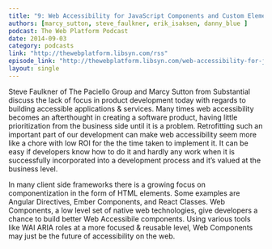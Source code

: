 ```yaml
---
title: "9: Web Accessibility for JavaScript Components and Custom Elements"
authors: [marcy_sutton, steve_faulkner, erik_isaksen, danny_blue ]
podcast: The Web Platform Podcast
date: 2014-09-03
category: podcasts
link: "http://thewebplatform.libsyn.com/rss"
episode_link: "http://thewebplatform.libsyn.com/web-accessibility-for-javascript-components-and-custom-elements"
layout: single
---
```


Steve Faulkner of The Paciello Group and Marcy Sutton from Substantial discuss the lack of focus in product development
today with regards to building accessible applications & services. Many times web accessibility becomes an afterthought in
creating a software product, having little prioritization from the business side until it is a problem. Retrofitting such
an important part of our development can make web accessibility seem more like a chore with low ROI for the the time taken
to implement it. It can be easy if developers know how to do it and hardly any work when it is successfully incorporated
into a development process and it’s valued at the business level.

In many client side frameworks there is a growing focus on componentization in the form of  HTML elements. Some examples
are Angular Directives, Ember Components, and React Classes. Web Components, a low level set of native web technologies,
give developers a chance to build better Web Accessibile components. Using various tools like WAI ARIA roles at a more focused
& reusable level, Web Components may just be the future of accessibility on the web.
